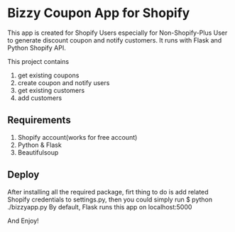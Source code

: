 Bizzy Coupon App for Shopify
============================

This app is created for Shopify Users especially for Non-Shopify-Plus User to
generate discount coupon and notify customers. It runs with Flask and Python
Shopify API.

This project contains
1. get existing coupons 
2. create coupon and notify users
3. get existing customers
4. add customers

Requirements
------------

1. Shopify account(works for free account)
2. Python & Flask
3. Beautifulsoup


Deploy
------

After installing all the required package,
firt thing to do is add related Shopify credentials to settings.py,
then you could simply run
$ python ./bizzyapp.py
By default, Flask runs this app on localhost:5000

And Enjoy!